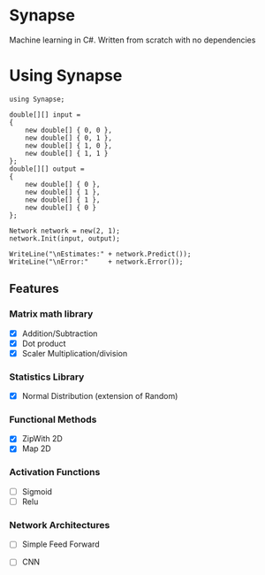 # Synapse
Machine learning in C#. Written from scratch with no dependencies

# Using Synapse
```
using Synapse;

double[][] input =
{
    new double[] { 0, 0 },
    new double[] { 0, 1 },
    new double[] { 1, 0 },
    new double[] { 1, 1 }
};
double[][] output =
{
    new double[] { 0 },
    new double[] { 1 },
    new double[] { 1 },
    new double[] { 0 }
};

Network network = new(2, 1);
network.Init(input, output);

WriteLine("\nEstimates:" + network.Predict());
WriteLine("\nError:"     + network.Error());
```
## Features
### Matrix math library 
  - [x] Addition/Subtraction
  - [x] Dot product 
  - [x] Scaler Multiplication/division
### Statistics Library 
  - [x] Normal Distribution (extension of Random)
### Functional Methods
  - [x] ZipWith 2D
  - [x] Map 2D
### Activation Functions
  - [ ] Sigmoid
  - [ ] Relu
### Network Architectures
  - [ ] Simple Feed Forward
  - [ ] CNN
  
